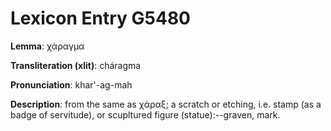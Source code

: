 # Lexicon Entry G5480

**Lemma**: χάραγμα

**Transliteration (xlit)**: cháragma

**Pronunciation**: khar'-ag-mah

**Description**:
from the same as χάραξ; a scratch or etching, i.e. stamp (as a badge of servitude), or scupltured figure (statue):--graven, mark.
